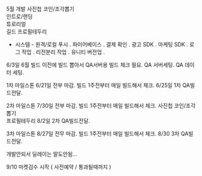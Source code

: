 

5월 개발 
사진첩 
코인/조각뽑기  
인트로/랜딩  
튜로리얼  
길드 
프로필테두리 



- 시스템 - 
원격/로컬 푸시 . 
파이어베이스 . 
결제 확인 . 
광고 SDK . 
마케팅 SDK . 
로그 작업 . 
리전분리 작업 . 
유니티 버전업 . 





6/3일
6월 빌드 이전에 빌드 뽑아서 QA서버용 빌드 체크 필요.
QA 서버세팅. QA 데이터 세팅. 


1차 마일스톤
6/21일 전부 마감.
빌드 1주전부터 매일 빌드해서 체크.
6/25일 1차 QA빌드전달.


2차 마일스톤
7/30일 전부 마감.
빌드 1주전부터 매일 빌드해서 체크.
사진첩 
코인/조각뽑기  
프로필테두리 
8/2일 2차 QA빌드전달.


3차 마일스톤
8/27일 전무 마감.
빌드 1주전부터 매일 빌드해서 체크.
8/30 3차 QA빌드전달.


개발안되서 딜레이는 말도안됨...


9/10 마켓검수 시작 ( 사전예약 / 통과될때까지 ) 
